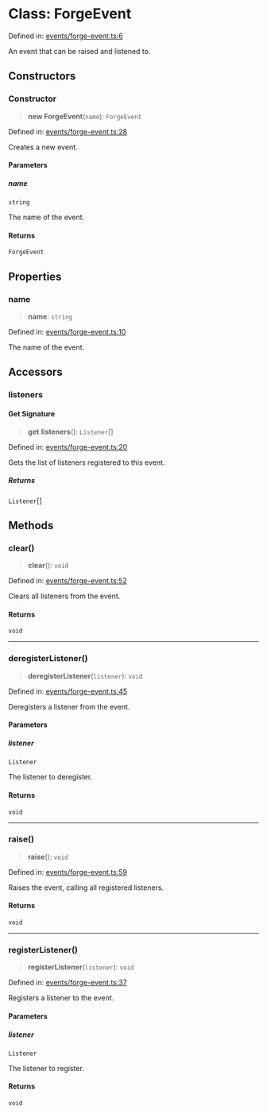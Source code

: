 # Class: ForgeEvent

Defined in: [events/forge-event.ts:6](https://github.com/Forge-Game-Engine/Forge/blob/6eae4e51dbdc502818b1c2f3a3ffce9e4a1fd125/src/events/forge-event.ts#L6)

An event that can be raised and listened to.

## Constructors

### Constructor

> **new ForgeEvent**(`name`): `ForgeEvent`

Defined in: [events/forge-event.ts:28](https://github.com/Forge-Game-Engine/Forge/blob/6eae4e51dbdc502818b1c2f3a3ffce9e4a1fd125/src/events/forge-event.ts#L28)

Creates a new event.

#### Parameters

##### name

`string`

The name of the event.

#### Returns

`ForgeEvent`

## Properties

### name

> **name**: `string`

Defined in: [events/forge-event.ts:10](https://github.com/Forge-Game-Engine/Forge/blob/6eae4e51dbdc502818b1c2f3a3ffce9e4a1fd125/src/events/forge-event.ts#L10)

The name of the event.

## Accessors

### listeners

#### Get Signature

> **get** **listeners**(): `Listener`[]

Defined in: [events/forge-event.ts:20](https://github.com/Forge-Game-Engine/Forge/blob/6eae4e51dbdc502818b1c2f3a3ffce9e4a1fd125/src/events/forge-event.ts#L20)

Gets the list of listeners registered to this event.

##### Returns

`Listener`[]

## Methods

### clear()

> **clear**(): `void`

Defined in: [events/forge-event.ts:52](https://github.com/Forge-Game-Engine/Forge/blob/6eae4e51dbdc502818b1c2f3a3ffce9e4a1fd125/src/events/forge-event.ts#L52)

Clears all listeners from the event.

#### Returns

`void`

***

### deregisterListener()

> **deregisterListener**(`listener`): `void`

Defined in: [events/forge-event.ts:45](https://github.com/Forge-Game-Engine/Forge/blob/6eae4e51dbdc502818b1c2f3a3ffce9e4a1fd125/src/events/forge-event.ts#L45)

Deregisters a listener from the event.

#### Parameters

##### listener

`Listener`

The listener to deregister.

#### Returns

`void`

***

### raise()

> **raise**(): `void`

Defined in: [events/forge-event.ts:59](https://github.com/Forge-Game-Engine/Forge/blob/6eae4e51dbdc502818b1c2f3a3ffce9e4a1fd125/src/events/forge-event.ts#L59)

Raises the event, calling all registered listeners.

#### Returns

`void`

***

### registerListener()

> **registerListener**(`listener`): `void`

Defined in: [events/forge-event.ts:37](https://github.com/Forge-Game-Engine/Forge/blob/6eae4e51dbdc502818b1c2f3a3ffce9e4a1fd125/src/events/forge-event.ts#L37)

Registers a listener to the event.

#### Parameters

##### listener

`Listener`

The listener to register.

#### Returns

`void`

